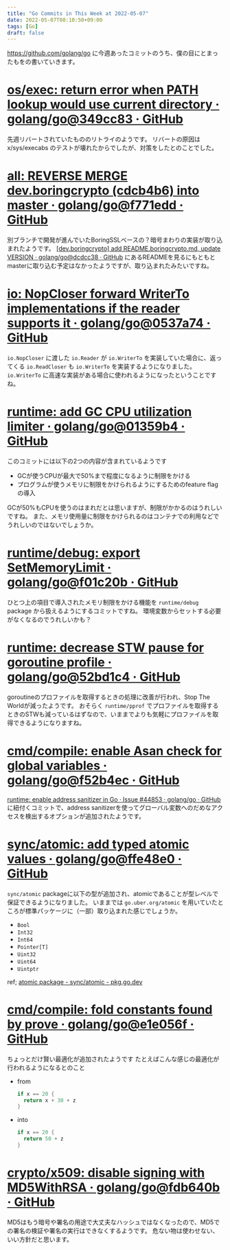 ```yaml
---
title: "Go Commits in This Week at 2022-05-07"
date: 2022-05-07T08:10:50+09:00
tags: [Go]
draft: false
---
```

<https://github.com/golang/go> に今週あったコミットのうち、僕の目にとまったもをの書いていきます。

# [os/exec: return error when PATH lookup would use current directory · golang/go@349cc83 · GitHub](https://github.com/golang/go/commit/349cc83389f71c459b7820b0deecdf81221ba46c)
先週リバートされていたもののリトライのようです。
リバートの原因は x/sys/execabs のテストが壊れたからでしたが、対策をしたとのことでした。

# [all: REVERSE MERGE dev.boringcrypto (cdcb4b6) into master · golang/go@f771edd · GitHub](https://github.com/golang/go/commit/f771edd7f92a47c276d65fbd9619e16a786c6746)
別ブランチで開発が進んでいたBoringSSLベースの？暗号まわりの実装が取り込まれたようです。
[\[dev.boringcrypto\] add README.boringcrypto.md, update VERSION · golang/go@dcdcc38 · GitHub](https://github.com/golang/go/commit/dcdcc3844046af0182cd3a94c7bb78c99908020e) にあるREADMEを見るにもともとmasterに取り込む予定はなかったようですが、取り込まれたみたいですね。

# [io: NopCloser forward WriterTo implementations if the reader supports it · golang/go@0537a74 · GitHub](https://github.com/golang/go/commit/0537a74b76fcab1398da6699c3ff7411fef8fbe7)
`io.NopCloser` に渡した `io.Reader` が `io.WriterTo` を実装していた場合に、返ってくる `io.ReadCloser` も `io.WriterTo` を実装するようになりました。
`io.WriterTo` に高速な実装がある場合に使われるようになったということですね。

# [runtime: add GC CPU utilization limiter · golang/go@01359b4 · GitHub](https://github.com/golang/go/commit/01359b46815e63307077dfa03972f40d2e0d94fe)
このコミットには以下の2つの内容が含まれているようです

* GCが使うCPUが最大で50%まで程度になるように制限をかける
* プログラムが使うメモリに制限をかけられるようにするためのfeature flagの導入

GCが50%もCPUを使うのはまれだとは思いますが、制限がかかるのはうれしいですね。
また、メモリ使用量に制限をかけられるのはコンテナでの利用などでうれしいのではないでしょうか。

# [runtime/debug: export SetMemoryLimit · golang/go@f01c20b · GitHub](https://github.com/golang/go/commit/f01c20bf2ba889e5c9e3565175cc4276f9c11516)
ひとつ上の項目で導入されたメモリ制限をかける機能を `runtime/debug` package から扱えるようにするコミットですね。
環境変数からセットする必要がなくなるのでうれしいかも？

# [runtime: decrease STW pause for goroutine profile · golang/go@52bd1c4 · GitHub](https://github.com/golang/go/commit/52bd1c4d6cc691aa60c71513695dba03062deb59)
goroutineのプロファイルを取得するときの処理に改善が行われ、Stop The Worldが減ったようです。
おそらく `runtime/pprof` でプロファイルを取得するときのSTWも減っているはずなので、いままでよりも気軽にプロファイルを取得できるようになりますね。

# [cmd/compile: enable Asan check for global variables · golang/go@f52b4ec · GitHub](https://github.com/golang/go/commit/f52b4ec63d6ce5c4eb9edcb81c3a0661e6f53da0)
[runtime: enable address sanitizer in Go · Issue #44853 · golang/go · GitHub](https://github.com/golang/go/issues/44853) に紐付くコミットで、address sanitizerを使ってグローバル変数へのだめなアクセスを検出するオプションが追加されたようです。

# [sync/atomic: add typed atomic values · golang/go@ffe48e0 · GitHub](https://github.com/golang/go/commit/ffe48e00adf3078944015186819a1ed5c6aa8bec)
`sync/atomic` packageに以下の型が追加され、atomicであることが型レベルで保証できるようになりました。
いままでは `go.uber.org/atomic` を用いていたところが標準パッケージに（一部）取り込まれた感じでしょうか。

* `Bool`
* `Int32`
* `Int64`
* `Pointer[T]`
* `Uint32`
* `Uint64`
* `Uintptr`

ref; [atomic package - sync/atomic - pkg.go.dev](https://pkg.go.dev/sync/atomic@master)

# [cmd/compile: fold constants found by prove · golang/go@e1e056f · GitHub](https://github.com/golang/go/commit/e1e056fa6a2f788a15e17d55b7953712053fd760)
ちょっとだけ賢い最適化が追加されたようです
たとえばこんな感じの最適化が行われるようになるとのこと

* from
  ```go
  if x == 20 {
    return x + 30 + z
  }
  ```
* into 
  ```go
  if x == 20 {
    return 50 + z
  }
  ```

# [crypto/x509: disable signing with MD5WithRSA · golang/go@fdb640b · GitHub](https://github.com/golang/go/commit/fdb640b7a1324c2a4fc579389c4bc287ea90f1db)
MD5はもう暗号や署名の用途で大丈夫なハッシュではなくなったので、MD5での署名の検証や署名の実行はできなくするようです。
危ない物は使わせない、いい方針だと思います。
